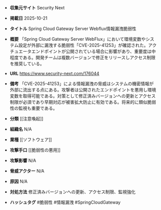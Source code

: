 - **収集元サイト**
Security Next

- **掲載日**
2025-10-21

- **タイトル**
Spring Cloud Gateway Server Webflux情報漏洩脆弱性

- **概要**
「Spring Cloud Gateway Server WebFlux」において環境変数やシステム設定が外部に漏洩する脆弱性「CVE-2025-41253」が確認された。アクチュエータエンドポイントが公開されている場合に影響があり、重要度は中程度である。開発チームは複数バージョンで修正をリリースしアクセス制限を推奨している。

- **URL**
https://www.security-next.com/176044

- **備考**
「CVE-2025-41253」による情報漏洩の脅威はシステムの機密情報が外部に流出する点にある。攻撃者は公開されたエンドポイントを悪用し環境変数を取得可能である。対策として修正済みバージョンへの更新とアクセス制限が必須であり早期対応が被害拡大防止に有効である。将来的に類似脆弱性の監視も重要である。

- **分類**
[[注意喚起]]

- **組織名**
N/A

- **業種**
[[ソフトウェア]]

- **攻撃手口**
[[脆弱性の悪用]]

- **攻撃影響**
N/A

- **脅威アクター**
N/A

- **原因**
N/A

- **対処方法**
修正済みバージョンへの更新、アクセス制限、監視強化

- **ハッシュタグ**
#脆弱性 #情報漏洩 #SpringCloudGateway
